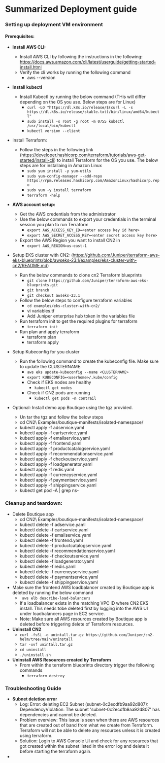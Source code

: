 # Summarized Deployment guide
### Setting up deployment VM environment 

#### Prerequisites:
 
* **Install AWS CLI:** 
  * Install AWS CLI by following the instructions in the following: https://docs.aws.amazon.com/cli/latest/userguide/getting-started-install.html
  * Verify the cli works by running the following command
    * aws --version
* **Install kubectl**
  * Install Kubectl by running the below command (THis will differ depending on the OS you use. Below steps are for Linux)
    * ``curl -LO "https://dl.k8s.io/release/$(curl -L -s https://dl.k8s.io/release/stable.txt)/bin/linux/amd64/kubectl"``  
    * ``sudo install -o root -g root -m 0755 kubectl /usr/local/bin/kubectl``
    * ``kubectl version --client``
 
 
* Install Terraform:
  * Follow the steps in the following link (https://developer.hashicorp.com/terraform/tutorials/aws-get-started/install-cli) to install Terraform for the OS you use. The below steps are for installaing in Amazon Linux 
    * ``sudo yum install -y yum-utils``
    * ``sudo yum-config-manager --add-repo https://rpm.releases.hashicorp.com/AmazonLinux/hashicorp.repo``
    * ``sudo yum -y install terraform``
    * ``terraform -help``
 
* **AWS account setup:**
  * Get the AWS credentials from the administrator 
  * Use the below commands to export your credentials in the terminal session you plan to run Terraform
    * ``export AWS_ACCESS_KEY_ID=<enter access key id here>``
    * ``export AWS_SECRET_ACCESS_KEY=<enter secret access key here>``
  * Export the AWS Region you want to install CN2 in
    * ``export AWS_REGION=us-east-1`` 
 
* Setup EKS cluster with CN2: (https://github.com/Juniper/terraform-aws-eks-blueprints/blob/awseks-23.1/examples/eks-cluster-with-cn2/README.md)
  * Run the below commands to clone cn2 Terraform blueprints  
    * ``git clone https://github.com/Juniper/terraform-aws-eks-blueprints.git``
    * ``git branch``
    * ``git checkout awseks-23.1``
  * Follow the below steps to configure terraform variables
    * ``cd examples/eks-cluster-with-cn2/``
    * vi variables.tf
    * Add Juniper enterprise hub token in the variables file
  * Run terraform init to get the required plugins for terraform
    * ``terraform init``
  * Run plan and apply terraform
    * terraform plan
    * terraform apply

* Setup Kubeconfig for you cluster
  * Run the following command to create the kubeconfig file. Make sure to update the CLUSTERNAME.
    * ``aws eks update-kubeconfig --name <CLUSTERNAME>``
    * ``export KUBECONFIG=<userhome>/.kube/config``  
    * Check if EKS nodes are healthy
      * ``kubectl get nodes``
    * Check if CN2 pods are running
      * ``kubectl get pods -n contrail``    
  
* Optional: Install demo app Boutique using the tgz provided. 
  * Un tar the tgz and follow the below steps
  * cd CN2\ Examples/boutique-manifests/isolated-namespace/
  * kubectl apply -f adservice.yaml
  * kubectl apply -f cartservice.yaml
  * kubectl apply -f emailservice.yaml
  * kubectl apply -f frontend.yaml
  * kubectl apply -f productcatalogservice.yaml
  * kubectl apply -f recommendationservice.yaml
  * kubectl apply -f checkoutservice.yaml
  * kubectl apply -f loadgenerator.yaml
  * kubectl apply -f redis.yaml
  * kubectl apply -f currencyservice.yaml
  * kubectl apply -f paymentservice.yaml
  * kubectl apply -f shippingservice.yaml
  * kubectl get pod -A | grep ns-
 
### Cleanup and teardown:
 
* Delete Boutique app
  * cd CN2\ Examples/boutique-manifests/isolated-namespace/
  * kubectl delete -f adservice.yaml
  * kubectl delete -f cartservice.yaml
  * kubectl delete -f emailservice.yaml
  * kubectl delete -f frontend.yaml
  * kubectl delete -f productcatalogservice.yaml
  * kubectl delete -f recommendationservice.yaml
  * kubectl delete -f checkoutservice.yaml
  * kubectl delete -f loadgenerator.yaml
  * kubectl delete -f redis.yaml
  * kubectl delete -f currencyservice.yaml
  * kubectl delete -f paymentservice.yaml
  * kubectl delete -f shippingservice.yaml
* Make sure the frontend AWS loadbalancer created by Boutique app is deleted by running the below command
  * `` aws elb describe-load-balancers``  
  * If a loadbalancer exists in the matching VPC ID where CN2 EKS install. This needs tobe deleted first by logging into the AWS UI under loadbalancers page in EC2 service.
  * Note: Make sure all AWS resources created by Boutique app is deleted before triggering delete of Terraform resources.
* **Uninstall CN2** 
  * ``curl -fsSL -o unintall.tar.gz https://github.com/Juniper/cn2-helm/tree/main/uninstall``
  * ``tar -xvf unintall.tar.gz``
  * ``cd uninstall ``
  * ``./uninstall.sh``
* **Uninstall AWS Resources created by Terraform**
  * From within the terraform blueprints directory trigger the following commands
    * ``terraform destroy``   
 
### Troubleshooting Guide
* **Subnet deletion error**
  * Log: Error: deleting EC2 Subnet (subnet-0c2ecdfb9aa92d807): DependencyViolation: The subnet 'subnet-0c2ecdfb9aa92d807' has dependencies and cannot be deleted.
  * Problem overview: This issue is seen when there are AWS resources that are created out of band from what we create from Terraform. Terraform will not be able to delete any resources unless it is created using terraform.
  * Solution: Login to AWS Console UI and check for any resources that got created within the subnet listed in the error log and delete it before starting the terraform again.
* 